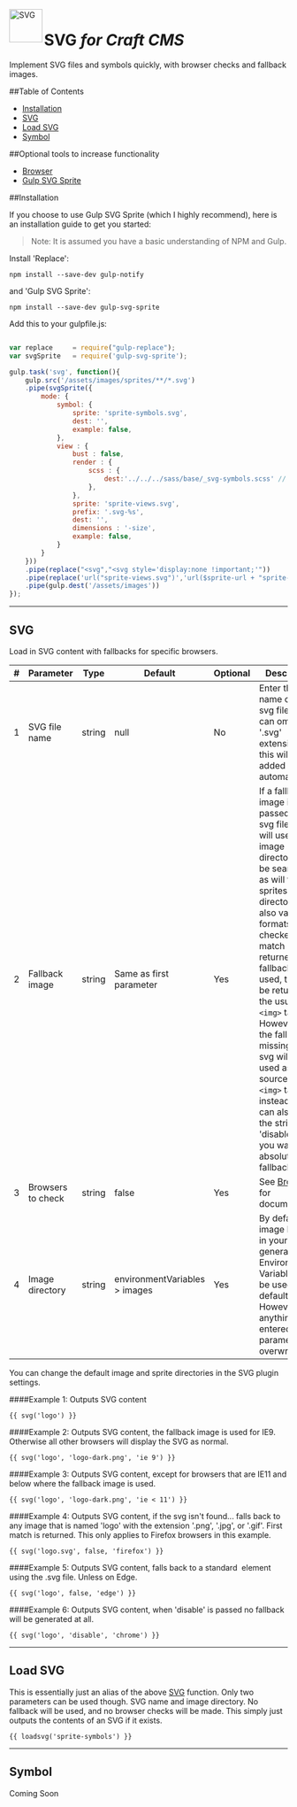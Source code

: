 <img src="http://i.imgur.com/7s9DQMt.png" alt="SVG" align="left" height="60" />

# SVG *for Craft CMS*

Implement SVG files and symbols quickly, with browser checks and fallback images.

##Table of Contents

- [Installation](#installation)
- [SVG](#svg)
- [Load SVG](#load-svg)
- [Symbol](#symbol)

##Optional tools to increase functionality

- [Browser](https://github.com/marknotton/craft-plugin-browser)
- [Gulp SVG Sprite](https://github.com/jkphl/gulp-svg-sprite)

##Installation

If you choose to use Gulp SVG Sprite (which I highly recommend), here is an installation guide to get you started:

> Note: It is assumed you have a basic understanding of NPM and Gulp.

Install 'Replace':
```
npm install --save-dev gulp-notify
```
and 'Gulp SVG Sprite':
```
npm install --save-dev gulp-svg-sprite
```

Add this to your gulpfile.js:
```js

var replace	  	= require("gulp-replace");
var svgSprite   = require('gulp-svg-sprite');

gulp.task('svg', function(){
	gulp.src('/assets/images/sprites/**/*.svg')
	.pipe(svgSprite({
		mode: {
			symbol: {
				sprite: 'sprite-symbols.svg',
				dest: '',
				example: false,
			},
			view : {
				bust : false,
				render : {
					scss : {
						dest:'../../../sass/base/_svg-symbols.scss' // amend where necessary
					},
				},
				sprite: 'sprite-views.svg',
				prefix: '.svg-%s',
				dest: '',
				dimensions : '-size',
				example: false,
			}
		}
	}))
	.pipe(replace("<svg","<svg style='display:none !important;'"))
	.pipe(replace('url("sprite-views.svg")','url($sprite-url + "sprite-views.svg")'))
	.pipe(gulp.dest('/assets/images'))
});
```

----
## SVG
Load in SVG content with fallbacks for specific browsers.

| # | Parameter         | Type   | Default                       | Optional | Description
--- | ----------------- | ------ | ----------------------------- | -------- | -----------
| 1 | SVG file name     | string | null                          | No       | Enter the name of the svg file. You can omit the '.svg' extension, as this will be added automatically.
| 2 | Fallback image    | string | Same as first parameter       | Yes      | If a fallback image is not passed the svg filename will used. The image directory will be searched, as will the sprites directory, and also various formats will be checked. First match is returned. If a fallback is used, this will be returned in the usual ```<img>``` tag. However, if the fallback is missing, the svg will be used as the source of the ```<img>``` tag instead. You can also use the string 'disable', if you want absolutely no fallbacks.
| 3 | Browsers to check | string | false                         | Yes      | See [Browser](https://github.com/marknotton/craft-plugin-browser) for documentation
| 4 | Image directory   | string | environmentVariables > images | Yes      | By default the image location in your general.php Environment Variables will be used by default. However, anything entered in this parameter will overwrite that.

You can change the default image and sprite directories in the SVG plugin settings.

####Example 1:
Outputs SVG content
```
{{ svg('logo') }}
```

####Example 2:
Outputs SVG content, the fallback image is used for IE9. Otherwise all other browsers will display the SVG as normal.
```
{{ svg('logo', 'logo-dark.png', 'ie 9') }}
```

####Example 3:
Outputs SVG content, except for browsers that are IE11 and below where the fallback image is used.
```
{{ svg('logo', 'logo-dark.png', 'ie < 11') }}
```

####Example 4:
Outputs SVG content, if the svg isn't found... falls back to any image that is named 'logo' with the extension '.png', '.jpg', or '.gif'. First match is returned. This only applies to Firefox browsers in this example.
```
{{ svg('logo.svg', false, 'firefox') }}
```

####Example 5:
Outputs SVG content, falls back to a standard <img> element using the .svg file. Unless on Edge.
```
{{ svg('logo', false, 'edge') }}
```

####Example 6:
Outputs SVG content, when 'disable' is passed no fallback will be generated at all.
```
{{ svg('logo', 'disable', 'chrome') }}
```

----
## Load SVG
This is essentially just an alias of the above [SVG](#svg) function. Only two parameters can be used though. SVG name and image directory. No fallback will be used, and no browser checks will be made. This simply just outputs the contents of an SVG if it exists.
```
{{ loadsvg('sprite-symbols') }}
```

----
## Symbol

Coming Soon

